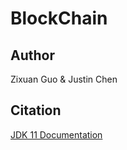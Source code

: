 # BlockChain

## Author
Zixuan Guo & Justin Chen

## Citation
[JDK 11 Documentation](!https://docs.oracle.com/en/java/javase/11/)
